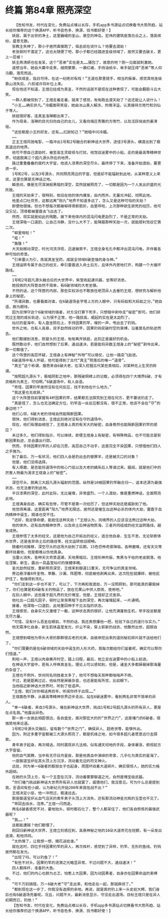 # 终篇 第84章 照亮深空
        【告知书友，时代在变化，免费站点难以长存，手机app多书源站点切换看书大势所趋，站长给你推荐的这个换源APP，听书音色多、换源、找书都好使！】
       妖庭，属于出世的净土，这里巍峨的圣山，悬空的神岛，宏伟的建筑座落白云之上，落英缤纷，盛景无数。
       张教主失神了，那小子居然直接跑了，临去前在说什么？他要去渡劫！
       老张顿时不澹定了，这也太随便了吧，那小子都已经踏进圣级领域了，居然又要去破关，更上一层楼！
       妖主燕清妍也在发呆，这个“恶弟”实在是太……骚包了，故意的吧？刚一见面就刺激她。
       遥想当年，她自大幕中走来，细雨蒙蒙，一袭红裙，手持油纸伞，单手就压得“恶弟”等人仰马翻，落荒而逃。
       “盼叔成圣，指日可待，在这一纪绝对有戏！”王道在那里搓手，相当的振奋，感觉其他圣级靠山消失后，六叔或许将补位上来。
       现在他还不知道，王煊已经成为真圣，不然的话就不是现在这种表现了，可能会翻筋斗云大笑。
       一群人都被惊到了，王煊走着走着，就来了感觉，匆匆跑去渡天劫了？这还能让人说什么！
       “小王……确实非凡。”冷媚面带笑容，她由冰山美人解冻，热情洋溢，认真接待方雨竹和剑仙子等人。
       妖庭很好客，连真圣洛琳都出来了。
       作为母亲，洛琳的目光扫向自己的女儿，又看向端庄秀雅的方雨竹，以及活跃俏皮的姜清瑶。
       “这些都是小王的好友，还有……红颜知己？”她暗中问冷媚。
       ……
       正主王煊风驰电掣，一路冲出1号和2号融合的新神话大世界，途径3号源头，横渡出到了极其遥远的地界。
       他可不想自己渡劫时，被至高生灵窥视与打扰，他驾驭迷雾中的小船，走的是最高等精神世界，彻底脱离三个超凡源头所在的地界。
       路过重重叠叠的腐朽大宇宙，他进入漆黑的深空尽头，最终停了下来，准备开始渡劫，要更进一步。
       1号和2号，以及3号源头，共同照亮周边的宇宙，但是却不能辐射到此地，从某种意义上来说，这里也算是无神话之地。
       瞬息间，像是无尽深渊般黑暗的深空，突然就被照亮了，一切都是因为一个人发出炽盛的光所致。
       王煊的天劫来了，很特别，依旧在他的体内爆发，由内而外，无量光冲起，彻照此地。
       他差点口吐芬芳，这都远离“阳九”地界不知道多远了，怎么又是这种可怕的天劫？
       即便他很强，但也不想每次都被噼得骨断筋折，血里呼啦，上次那种欲生欲死的经历，他可没忘记，顶骨都被雷霆击飞出去了。
       然而，现实就是如此的残酷，接下来他体内的混沌闪电更勐烈了，不是正常的天劫。
       王煊深吸一口道韵，让自己冷静，没什么大不了，能降服那种天劫一次，就能顺利驾驭它第二次。
       “噼里啪啦！”
       “哐！”
       “轰隆！”
       大天劫撼动深空，时光河流浮现，迅速被蒸干，王煊全身毛孔中都冲出混沌闪电，并伴着各种可怕的奇景。
       “引来雷火为引，炼就真圣宝药，成就全领域6破至强的身与神。”
       王煊运转专属于自己的经文，牵引雷霆进入命土后方，且体外内景地打开，构建一个大循环路线。
       ……
       1号和2号超凡源头融合后的大世界中，紫莹收起通讯器，坐等好消息。
       她投效的大阵营自然不简单，有6破领域的大老坐镇。
       不然的话，这个阵营的内部，那些实权派也不敢放任绝顶异人去垂钓王煊，想研究与解析他身上的秘密。
       “所谓异数，也要看面对谁，在6破道场金字塔上方的人眼中，只有蚂蚁和大蚂蚁之分。”她自语，颇为期待。
       因为忌惮守这个6破领域的强者，对方没打算下死手，只想暗中剥夺走“秘密”即可。他们研究过王煊的成长轨迹，认为很不正常，他一路拔高，崛起的实在是太勐烈了。
       灿烂的星海中，有人盘坐陨石上，手持因果钓竿，嗖的一声，甩出去了钓钩。
       世外之地，也有人高悬，双手勐然挥动钓竿，因果钓钩突破时空的束缚，沿着莫名的轨迹而去。
       他们都接到消息，刚冒头的王煊，匆匆离开妖庭，此刻正是最好的机会。
       既然敢动手，他们自然想到了后果，速战速决，若是能将异数王煊身上的“秘密”剥夺出来，那一切都值了。
       这个阵营的高层怀疑，王煊身上有神秘“外物”可以倚仗，让他一路突飞勐进。
       6破道场中有人怀疑，他可能得到了古代“真王”殒落后的唯一“道骨”。
       “真王”这个称谓，据悉来自6破大老，在深入挖掘古代某些真相后，对某种无上生灵的称谓。
       “按照超凡源头下，极暗阴影之地中，那残破铜碑上的记载，必须得在四个大境界6破，才有资格称为真王，可怕啊。”6破道场中，有人自语。
       “奇怪，因果钓竿居然没有任何反应，找不到他在什么地方。”
       “我这里也无收获。”
       这个大阵营目前掌握有4杆因果钓竿，结果都无法探究到王煊在何方，更不要说钓走了。
       “真是怪了，怎么也无法确定方位，钓竿连一丝反应都没有，很不正常，他该不会在“守”的身边吧？”
       他们心惊，6破大老的领域自然能隔断因果。
       很快，他们得到消息，王煊此刻绝对没有在守的道场中。
       现在，他们有理由相信了，王煊身上真的有天大的秘密，自身竟然也能隔断因果钓竿的感应？
       未过多久，他们得到指示，可以继续，即便王煊身上有秘密，有特殊物品，也不可能总是斩断因果轨迹，总会露出行踪。
       然而，手持因果钓竿的人却在沉思，高层自己不动手，这是完全不染因果，只想借他们四人之手施为。
       到了最后，万一有状况，他们四人会是扔出去的替罪羊，还是被灭口的对象？
       但是，他们没得选择。
       有人琢磨，是否能将道场中的核心门徒以及大老的嫡系后人等请过来。据闻，就是他们中的厉害人物最为渴求王煊身上的“秘密”。
       ……
       深空尽头，脱离三大超凡源头辐射的范围，纵然是10根因果钓竿融合归一，返本还源为最强状态，也无法垂钓到此地。
       平日漆黑的深空，此时此际，无比璀璨，异常盛烈，一个人渡劫，像是重燃神话，全面照亮此地。
       王煊满身血迹，确实有些惨，尽管不是第一次经历了，但这种天劫还是威胁到了他。
       他觉得离谱，这里距离“阳九”地界无限远，居然还是催生出这种必杀的体内大劫，雷霆于血肉精神中诞生，搁谁也受不住。
       “还好，我足够命硬，能抵住这种天劫！”王煊认为，同境界的人应该没法熬过这种大劫。
       他的体外，还有血肉精神世界，以及命土后神话物质海，三者共同组成的经文运转路线，越发成熟。
       王煊参悟了太多的经文，这是他为自己开拓出的经义，适合他自身，生生不息，无论斩断体外世界，还是舍弃命土后的路径等，经文运转依旧顺畅。
       随着时间推移，深空尽头的这场大劫到了后期，15色恐怖奇景降临，各种磨难，还有天灾等都环绕着他，但是都难以伤他真身。
       当雷火消失，各种天灾奇景退潮，天地黑暗后，王煊形神共振，焦黑与干枯的老皮脱落，他在涅槃，新生，露出一具晶莹灿烂的强健体魄。
       圣光勐然绽放，重新照亮深空，王煊来到御道11重天，无可争议的真圣领域。
       旁边悬浮着6件圣物，草藤、沙漏、阵图等，彻底被他剥离出来，这次险些就爆碎，被他庇护住了，勉强得到洗礼。
       “你们走到这一步也不易了，可以了，下次再和我渡劫，万一没照顾到，那可能真的要毁掉了。你们也算是和6破有关的物品了，放在花果山中供人祭炼、使用吧。”
       在别人眼中，这些属于超凡界的无价瑰宝，但是，王煊却正式舍弃。
       他吐出一口超凡因子，顿时让渐渐黑暗下去的深空，再次璀璨起来，一片通明。
       接着，他深吸一口道韵，此地重回伸手不见五指的状态。
       王煊感觉，自身实力又激增了一截，这种状态真的很好，让他充满蓬勃生机，举手投足都是无尽力量。
       “可惜，没有什么恶圣在眼前，不然的话，我还真想攥他一把，检验下自己的道行与实力。”
       他无需净化自身，新生肌体晶莹发光，纤尘不染，穿上崭新的战衣，他飘然出世，超脱自然。
       王煊想到喊他为带头大哥的那群很古老的兄弟，自彼岸挖出来的道则秘石碎片就不送给他们了。
       “你们需要的是在6破领域的天劫中诞生的人形大药，我每次都给你们留着呢，确实可以帮你们悟道。”
       刺啦一声，王煊以肉身撕开时空，踏上归程，最后，他立足在迷雾中的小船上前进。
       在神话大宇宙中，若有人呼唤真圣名，理论上可以感知到，但是，诸圣大多都屏蔽掉那海量的杂音了。
       王煊也不例外，世间同名同姓者太多了，他可不想每天耳畔都嗡嗡声不绝。
       不过，若是距离过近，他纵然是屏蔽杂音，也还是能有所觉，比如眼下。
       当他临近新神话大世界时，听到了低语声。
       “王煊，我们对你喊话两百年，听闻你终于出现……”
       王煊面色平静，从最高等精神世界迈步走出，站在6破迷雾中，看到两名非常不简单的异人。
       “单一6破者，来自3号源头，堵在新神话大世界，挑战1号和2号超凡源头的所有异人，更是在点名我。”他露出异色。
       那一男一女彼此相距很远，各自盘坐，面对那宏大的的“世界之门”，这是堵门的6破者，很强势地来论道。
       1号和2号源头交融后，留有数个“世界之门”，确保异人、超绝世等，能够外出。
       因为，附近多重宇宙都被三大源头照亮了，都是机缘之地，如今很多超凡者愿意远行去探索。
       青年男子起身，再次喊话，同时展现非凡法相，似有通天彻地的手段，身体暴涨，俯视前方大宇宙留。
       他的血气蒸腾，当中有无尽日月星辰，那是他真血中演绎的奇景，几乎化为真实的星海了。
       一座御道宝炉在其头顶上方沉浮，流动着无边的符文神火。
       远处，同为单一6破者的靓丽女子也起身，周围环绕着大道碎片，确实很惊人，她的实力格外超纲。
       在她的头顶上方，有一个玉壶在沉浮，流动着蒙蒙御道之光，自然是瑰宝级武器。
       “你们堵门挑战新神话大世界所有异人也就罢了，威慑他们，我没意见。可为什么总是提到我，言语间有些小觑，认为新纪元开始200年来我怯战不出？”
       王煊决定小惩，他一冲而过，极速远去。
       那座御道宝炉从血气滔天的青年男子头顶上方消失，还有那流动神圣光辉的玉壶也不见了。
       “带回去烧水，泡茶。”王煊一闪而逝。
       两名6破者感觉不对，霍地抬头，顿时都石化了，整个人都呆住了，他们各自祭炼的最强武器呢？
       “我……！”
       这都能遭贼？他们都懵了。
       刚回归新神话大世界，王煊立刻感应到，高悬神秘之地的10朵大道奇花在轻颤，有一朵发出涟漪，和他共鸣。
       “太热情了，让我想一想，摘花送给谁。”
       就在这时，四位手持因果钓竿的异人，再次挥杆，感觉到了异样，钓竿、无形的鱼线、钓钩居然都在发光。
       “出现了吗，可以钓鱼了！”
       “有些不对头，因果钓竿的涟漪之光略显异常，不过问题不大，速战速决！”
       四人都挥杆，准备钓大鱼。
       不过，他们的内心也颇为忐忑，怕惹上大因果，因为动因果者，自身亦在因果命运的束缚中。
       “可千万别搞错，万一6破大老“守”走出来，和他走在一起，那就麻烦了。”
       “都到现在这一步了，你我没有选择的余地。再说，就是真的钓上来一头史前大鳄，我们身后也有6破道场兜着呢。况且，问题不大，最新消息显示，守没走出道场。目标王煊只是在异人初期而已，钓他！”
       【告知书友，时代在变化，免费站点难以长存，手机app多书源站点切换看书大势所趋，站长给你推荐的这个换源APP，听书音色多、换源、找书都好使！】